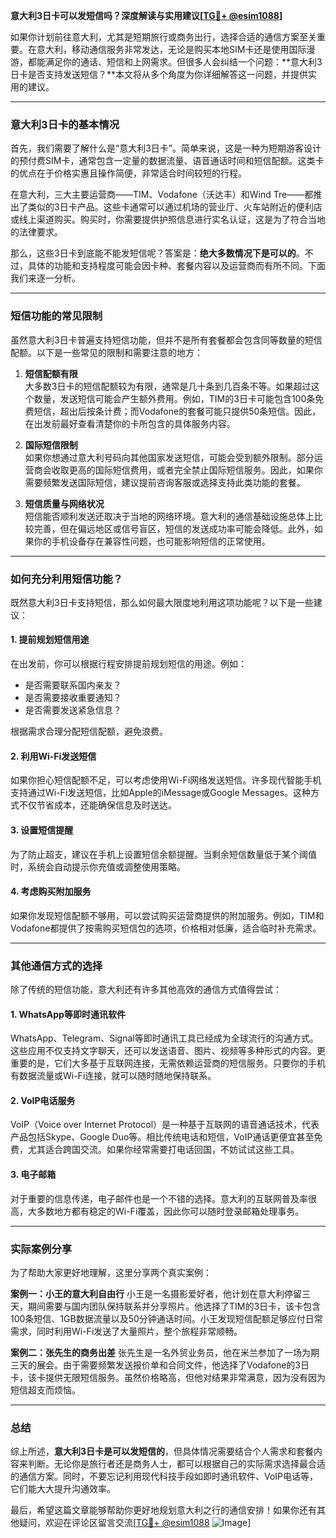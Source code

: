 **意大利3日卡可以发短信吗？深度解读与实用建议[[TG💪+ @esim1088](https://t.me/s/esim1088)]**

如果你计划前往意大利，尤其是短期旅行或商务出行，选择合适的通信方案至关重要。在意大利，移动通信服务非常发达，无论是购买本地SIM卡还是使用国际漫游，都能满足你的通话、短信和上网需求。但很多人会纠结一个问题：**意大利3日卡是否支持发送短信？**本文将从多个角度为你详细解答这一问题，并提供实用的建议。

---

### 意大利3日卡的基本情况

首先，我们需要了解什么是“意大利3日卡”。简单来说，这是一种为短期游客设计的预付费SIM卡，通常包含一定量的数据流量、语音通话时间和短信配额。这类卡的优点在于价格实惠且操作简便，非常适合时间较短的行程。

在意大利，三大主要运营商——TIM、Vodafone（沃达丰）和Wind Tre——都推出了类似的3日卡产品。这些卡通常可以通过机场的营业厅、火车站附近的便利店或线上渠道购买。购买时，你需要提供护照信息进行实名认证，这是为了符合当地的法律要求。

那么，这些3日卡到底能不能发短信呢？答案是：**绝大多数情况下是可以的**。不过，具体的功能和支持程度可能会因卡种、套餐内容以及运营商而有所不同。下面我们来逐一分析。

---

### 短信功能的常见限制

虽然意大利3日卡普遍支持短信功能，但并不是所有套餐都会包含同等数量的短信配额。以下是一些常见的限制和需要注意的地方：

1. **短信配额有限**  
   大多数3日卡的短信配额较为有限，通常是几十条到几百条不等。如果超过这个数量，发送短信可能会产生额外费用。例如，TIM的3日卡可能包含100条免费短信，超出后按条计费；而Vodafone的套餐可能只提供50条短信。因此，在出发前最好查看清楚你的卡所包含的具体服务内容。

2. **国际短信限制**  
   如果你想通过意大利号码向其他国家发送短信，可能会受到额外限制。部分运营商会收取更高的国际短信费用，或者完全禁止国际短信服务。因此，如果你需要频繁发送国际短信，建议提前咨询客服或选择支持此类功能的套餐。

3. **短信质量与网络状况**  
   短信能否顺利发送还取决于当地的网络环境。意大利的通信基础设施总体上比较完善，但在偏远地区或信号盲区，短信的发送成功率可能会降低。此外，如果你的手机设备存在兼容性问题，也可能影响短信的正常使用。

---

### 如何充分利用短信功能？

既然意大利3日卡支持短信，那么如何最大限度地利用这项功能呢？以下是一些建议：

#### 1. 提前规划短信用途
在出发前，你可以根据行程安排提前规划短信的用途。例如：
- 是否需要联系国内亲友？
- 是否需要接收重要通知？
- 是否需要发送紧急信息？

根据需求合理分配短信配额，避免浪费。

#### 2. 利用Wi-Fi发送短信
如果你担心短信配额不足，可以考虑使用Wi-Fi网络发送短信。许多现代智能手机支持通过Wi-Fi发送短信，比如Apple的iMessage或Google Messages。这种方式不仅节省成本，还能确保信息及时送达。

#### 3. 设置短信提醒
为了防止超支，建议在手机上设置短信余额提醒。当剩余短信数量低于某个阈值时，系统会自动提示你充值或调整使用策略。

#### 4. 考虑购买附加服务
如果你发现短信配额不够用，可以尝试购买运营商提供的附加服务。例如，TIM和Vodafone都提供了按需购买短信包的选项，价格相对低廉，适合临时补充需求。

---

### 其他通信方式的选择

除了传统的短信功能，意大利还有许多其他高效的通信方式值得尝试：

#### 1. WhatsApp等即时通讯软件
WhatsApp、Telegram、Signal等即时通讯工具已经成为全球流行的沟通方式。这些应用不仅支持文字聊天，还可以发送语音、图片、视频等多种形式的内容。更重要的是，它们大多基于互联网连接，无需依赖运营商的短信服务。只要你的手机有数据流量或Wi-Fi连接，就可以随时随地保持联系。

#### 2. VoIP电话服务
VoIP（Voice over Internet Protocol）是一种基于互联网的语音通话技术，代表产品包括Skype、Google Duo等。相比传统电话和短信，VoIP通话更便宜甚至免费，尤其适合跨国交流。如果你经常需要打电话回国，不妨试试这些工具。

#### 3. 电子邮箱
对于重要的信息传递，电子邮件也是一个不错的选择。意大利的互联网普及率很高，大多数地方都有稳定的Wi-Fi覆盖，因此你可以随时登录邮箱处理事务。

---

### 实际案例分享

为了帮助大家更好地理解，这里分享两个真实案例：

**案例一：小王的意大利自由行**
小王是一名摄影爱好者，他计划在意大利停留三天，期间需要与国内团队保持联系并分享照片。他选择了TIM的3日卡，该卡包含100条短信、1GB数据流量以及50分钟通话时间。小王发现短信配额足够应付日常需求，同时利用Wi-Fi发送了大量照片，整个旅程非常顺畅。

**案例二：张先生的商务出差**
张先生是一名外贸业务员，他在米兰参加了一场为期三天的展会。由于需要频繁发送报价单和合同文件，他选择了Vodafone的3日卡，该卡提供无限短信服务。虽然价格略高，但他对结果非常满意，因为没有因为短信超支而烦恼。

---

### 总结

综上所述，**意大利3日卡是可以发短信的**，但具体情况需要结合个人需求和套餐内容来判断。无论你是旅行者还是商务人士，都可以根据自己的实际需求选择最合适的通信方案。同时，不要忘记利用现代科技手段如即时通讯软件、VoIP电话等，它们能大大提升沟通效率。

最后，希望这篇文章能够帮助你更好地规划意大利之行的通信安排！如果你还有其他疑问，欢迎在评论区留言交流[[TG💪+ @esim1088](https://t.me/s/esim1088) ![Image](https://i.postimg.cc/4NQfJmqS/Snipaste-2025-05-13-00-14-12.png)]